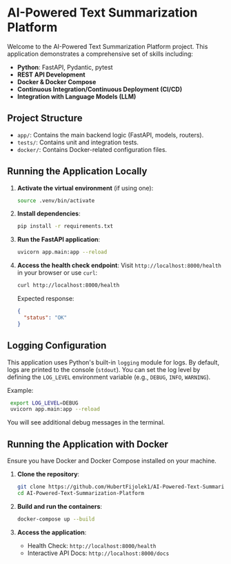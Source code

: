 # AI-Powered Text Summarization Platform

Welcome to the AI-Powered Text Summarization Platform project. This application demonstrates a comprehensive set of skills including:

- **Python**: FastAPI, Pydantic, pytest
- **REST API Development**
- **Docker & Docker Compose**
- **Continuous Integration/Continuous Deployment (CI/CD)**
- **Integration with Language Models (LLM)**

## Project Structure

- `app/`: Contains the main backend logic (FastAPI, models, routers).
- `tests/`: Contains unit and integration tests.
- `docker/`: Contains Docker-related configuration files.

## Running the Application Locally

1. **Activate the virtual environment** (if using one):
    ```bash
    source .venv/bin/activate
    ```

2. **Install dependencies**:
    ```bash
    pip install -r requirements.txt
    ```

3. **Run the FastAPI application**:
    ```bash
    uvicorn app.main:app --reload
    ```

4. **Access the health check endpoint**:
    Visit `http://localhost:8000/health` in your browser or use `curl`:
    ```bash
    curl http://localhost:8000/health
    ```
    Expected response:
    ```json
    {
      "status": "OK"
    }
    ```
## Logging Configuration
This application uses Python's built-in `logging` module for logs. By default, 
logs are printed to the console (`stdout`). You can set the log level by 
defining the `LOG_LEVEL` environment variable (e.g., `DEBUG`, `INFO`, `WARNING`).

Example:
```bash
 export LOG_LEVEL=DEBUG
 uvicorn app.main:app --reload
 ```

You will see additional debug messages in the terminal.

## Running the Application with Docker

Ensure you have Docker and Docker Compose installed on your machine.

1. **Clone the repository**:
    ```bash
    git clone https://github.com/HubertFijolek1/AI-Powered-Text-Summarization-Platform.git
    cd AI-Powered-Text-Summarization-Platform
    ```

2. **Build and run the containers**:
    ```bash
    docker-compose up --build
    ```

3. **Access the application**:
    - Health Check: `http://localhost:8000/health`
    - Interactive API Docs: `http://localhost:8000/docs`